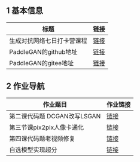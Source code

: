 
## 1 基本信息

|标题|链接|
|-|-|
|生成对抗网络七日打卡营课程|<a href='https://aistudio.baidu.com/aistudio/education/group/info/16651' target='_blank'>链接</a>|
|PaddleGAN的github地址|<a href='https://github.com/PaddlePaddle/PaddleGAN' target='_blank'>链接</a>|
|PaddleGAN的gitee地址|<a href='https://gitee.com/paddlepaddle/PaddleGAN' target='_blank'>链接</a>|

## 2 作业导航

|作业题目|作业链接|
|-|-|
|第二课代码题 DCGAN改写LSGAN|<a href='https://aistudio.baidu.com/aistudio/projectdetail/1826922' target='_blank'>链接</a>|
|第三节课pix2pix人像卡通化|<a href='https://aistudio.baidu.com/aistudio/projectdetail/1827733' target='_blank'>链接</a>|
|第四课代码题老视频修复|<a href='https://aistudio.baidu.com/aistudio/projectdetail/1828015' target='_blank'>链接</a>|
|自选模型实现超分|<a href='https://aistudio.baidu.com/aistudio/projectdetail/1830217' target='_blank'>链接</a>|
